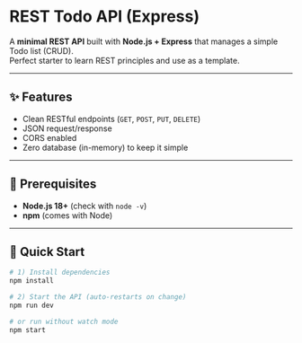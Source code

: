 # REST Todo API (Express)

A **minimal REST API** built with **Node.js + Express** that manages a simple Todo list (CRUD).  
Perfect starter to learn REST principles and use as a template.

---

## ✨ Features
- Clean RESTful endpoints (`GET`, `POST`, `PUT`, `DELETE`)
- JSON request/response
- CORS enabled
- Zero database (in-memory) to keep it simple

---

## 🧰 Prerequisites
- **Node.js 18+** (check with `node -v`)
- **npm** (comes with Node)

---

## 🚀 Quick Start

```bash
# 1) Install dependencies
npm install

# 2) Start the API (auto-restarts on change)
npm run dev

# or run without watch mode
npm start

